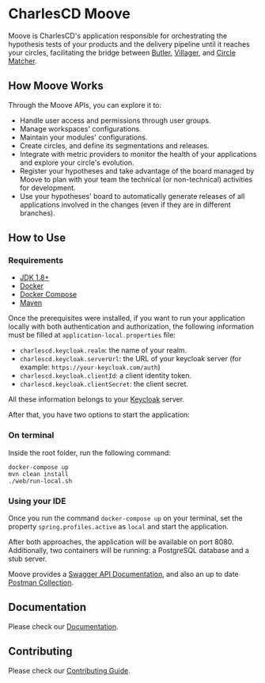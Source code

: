 # CharlesCD Moove

Moove is CharlesCD's application responsible for orchestrating the hypothesis tests of your products and the delivery pipeline until it reaches your circles, facilitating the bridge between [Butler], [Villager], and [Circle Matcher]. 
 
## How Moove Works

Through the Moove APIs, you can explore it to:
- Handle user access and permissions through user groups.
- Manage workspaces' configurations.
- Maintain your modules' configurations.
- Create circles, and define its segmentations and releases.
- Integrate with metric providers to monitor the health of your applications and explore your circle's evolution.
- Register your hypotheses and take advantage of the board managed by Moove to plan with your team the technical (or non-technical) activities for development.
- Use your hypotheses' board to automatically generate releases of all applications involved in the changes (even if they are in different branches).
 
## How to Use

### Requirements
 - [JDK 1.8+]
 - [Docker]
 - [Docker Compose]
 - [Maven]
 
Once the prerequisites were installed, if you want to run your application locally with both authentication and authorization, the following information must be filled at `application-local.properties` file:
- `charlescd.keycloak.realm`: the name of your realm.
- `charlescd.keycloak.serverUrl`: the URL of your keycloak server (for example: `https://your-keycloak.com/auth`)
- `charlescd.keycloak.clientId`: a client identity token.
- `charlescd.keycloak.clientSecret`: the client secret.

All these information belongs to your [Keycloak] server.
                                     
After that, you have two options to start the application:

### On terminal

Inside the root folder, run the following command:

```
docker-compose up
mvn clean install
./web/run-local.sh
```

### Using your IDE
Once you run the command `docker-compose up` on your terminal, set the property `spring.profiles.active` as `local` and start the application.

After both approaches, the application will be available on port 8080. Additionally, two containers will be running: a PostgreSQL database and a stub server.
 
Moove provides a [Swagger API Documentation], and also an up to date [Postman Collection].

## Documentation

Please check our [Documentation].

## Contributing

Please check our [Contributing Guide].

[JDK 1.8+]: https://www.oracle.com/java/technologies/javase-jdk8-downloads.html
[Docker]: https://docs.docker.com/get-docker/
[Docker Compose]: https://docs.docker.com/compose/install/
[Maven]: https://maven.apache.org/install.html
[Keycloak]: https://www.keycloak.org/docs/6.0/server_admin/
[Swagger API Documentation]: http://localhost:8080/swagger-ui.html
[Postman Collection]: data/postman/Charles%20Collection.postman_collection.json
[Butler]: https://github.com/ZupIT/charlescd/tree/master/butler
[Villager]: https://github.com/ZupIT/charlescd/tree/master/villager
[Circle Matcher]: https://github.com/ZupIT/charlescd/tree/master/circle-matcher
[Contributing Guide]: https://github.com/ZupIT/charlescd/blob/master/CONTRIBUTING.md
[Documentation]: https://docs.charlescd.io/
